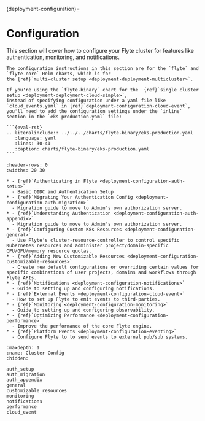 (deployment-configuration)=

# Configuration

This section will cover how to configure your Flyte cluster for features like
authentication, monitoring, and notifications.

````{important}
The configuration instructions in this section are for the `flyte` and `flyte-core` Helm charts, which is for
the {ref}`multi-cluster setup <deployment-deployment-multicluster>`.

If you're using the `flyte-binary` chart for the  {ref}`single cluster setup <deployment-deployment-cloud-simple>`,
instead of specifying configuration under a yaml file like `cloud_events.yaml` in {ref}`deployment-configuration-cloud-event`,
you'll need to add the configuration settings under the `inline` section in the `eks-production.yaml` file:

```{eval-rst}
.. literalinclude:: ../../../charts/flyte-binary/eks-production.yaml
   :language: yaml
   :lines: 30-41
   :caption: charts/flyte-binary/eks-production.yaml
```

````


```{list-table}
:header-rows: 0
:widths: 20 30

* - {ref}`Authenticating in Flyte <deployment-configuration-auth-setup>`
  - Basic OIDC and Authentication Setup
* - {ref}`Migrating Your Authentication Config <deployment-configuration-auth-migration>`
  - Migration guide to move to Admin's own authorization server.
* - {ref}`Understanding Authentication <deployment-configuration-auth-appendix>`
  - Migration guide to move to Admin's own authorization server.
* - {ref}`Configuring Custom K8s Resources <deployment-configuration-general>`
  - Use Flyte's cluster-resource-controller to control specific Kubernetes resources and administer project/domain-specific CPU/GPU/memory resource quotas.
* - {ref}`Adding New Customizable Resources <deployment-configuration-customizable-resources>`
  - Create new default configurations or overriding certain values for specific combinations of user projects, domains and workflows through Flyte APIs.
* - {ref}`Notifications <deployment-configuration-notifications>`
  - Guide to setting up and configuring notifications.
* - {ref}`External Events <deployment-configuration-cloud-event>`
  - How to set up Flyte to emit events to third-parties.
* - {ref}`Monitoring <deployment-configuration-monitoring>`
  - Guide to setting up and configuring observability.
* - {ref}`Optimizing Performance <deployment-configuration-performance>`
  - Improve the performance of the core Flyte engine.
* - {ref}`Platform Events <deployment-configuration-eventing>`
  - Configure Flyte to to send events to external pub/sub systems.
```

```{toctree}
:maxdepth: 1
:name: Cluster Config
:hidden:

auth_setup
auth_migration
auth_appendix
general
customizable_resources
monitoring
notifications
performance
cloud_event
```
